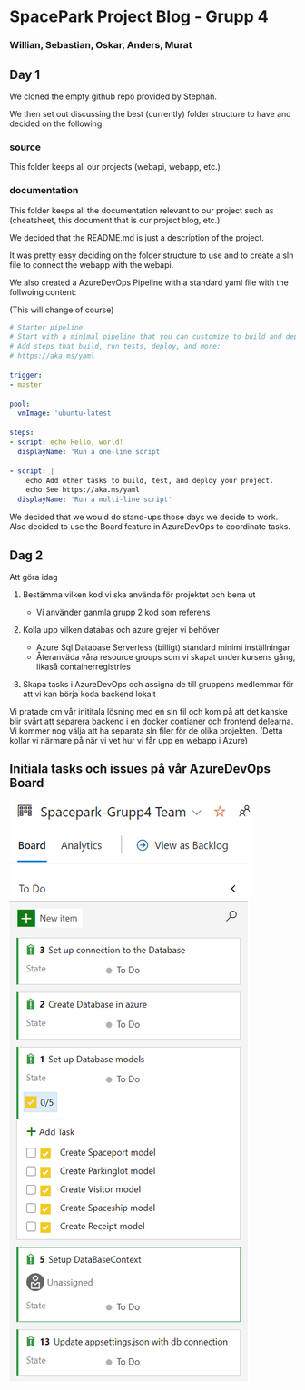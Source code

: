 # SpacePark Project Blog - Grupp 4

### Willian, Sebastian, Oskar, Anders, Murat



## Day 1

We cloned the empty github repo provided by Stephan.

We then set out discussing the best (currently) folder structure to have and decided on the following:

### source

This folder keeps all our projects (webapi, webapp, etc.)

### documentation

This folder keeps all the documentation relevant to our project such as (cheatsheet, this document that is our project blog, etc.)

We decided that the README.md is just a description of the project.

It was pretty easy deciding on the folder structure to use and to create a sln file to connect the webapp with the webapi.

We also created a AzureDevOps Pipeline with a standard yaml file with the follwoing content:

(This will change of course)

``````yaml
# Starter pipeline
# Start with a minimal pipeline that you can customize to build and deploy your code.
# Add steps that build, run tests, deploy, and more:
# https://aka.ms/yaml

trigger:
- master

pool:
  vmImage: 'ubuntu-latest'

steps:
- script: echo Hello, world!
  displayName: 'Run a one-line script'

- script: |
    echo Add other tasks to build, test, and deploy your project.
    echo See https://aka.ms/yaml
  displayName: 'Run a multi-line script'
``````



We decided that we would do stand-ups those days we decide to work. Also decided to use the Board feature in AzureDevOps to coordinate tasks.



## Dag 2

Att göra idag

1. Bestämma vilken kod vi ska använda för projektet och bena ut
   * Vi använder ganmla grupp 2 kod som referens



2. Kolla upp vilken databas och azure grejer vi behöver
   * Azure Sql Database Serverless (billigt) standard minimi inställningar
   * Återanväda våra resource groups som vi skapat under kursens gång, likaså containerregistries



3. Skapa tasks i AzureDevOps och assigna de till gruppens medlemmar för att vi kan börja koda backend lokalt



Vi pratade om vår inititala lösning med en sln fil och kom på att det kanske blir svårt att separera backend i en docker contianer och frontend delearna. Vi kommer nog välja att ha separata sln filer för de olika projekten. (Detta kollar vi närmare på när vi vet hur vi får upp en webapp i Azure)



## Initiala tasks och issues på vår AzureDevOps Board

![Board](documentation\img\Initial_Board.PNG)
